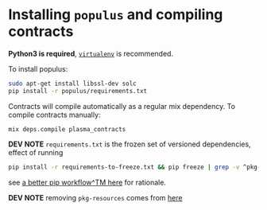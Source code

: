 # Installing `populus` and compiling contracts

**Python3 is required**, [`virtualenv`](https://virtualenv.pypa.io/en/stable/) is recommended.

To install populus:
```bash
sudo apt-get install libssl-dev solc
pip install -r populus/requirements.txt
```

Contracts will compile automatically as a regular mix dependency.
To compile contracts manually:
```
mix deps.compile plasma_contracts
```

**DEV NOTE** `requirements.txt` is the frozen set of versioned dependencies, effect of running
```bash
pip install -r requirements-to-freeze.txt && pip freeze | grep -v ^pkg-resources > requirements.txt
```
see [a better pip workflow^TM here](https://www.kennethreitz.org/essays/a-better-pip-workflow) for rationale.

**DEV NOTE** removing `pkg-resources` comes from [here](https://stackoverflow.com/a/48365609)
